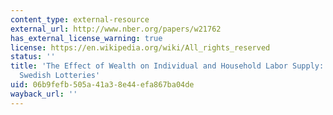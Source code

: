 ```yaml
---
content_type: external-resource
external_url: http://www.nber.org/papers/w21762
has_external_license_warning: true
license: https://en.wikipedia.org/wiki/All_rights_reserved
status: ''
title: 'The Effect of Wealth on Individual and Household Labor Supply: Evidence from
  Swedish Lotteries'
uid: 06b9fefb-505a-41a3-8e44-efa867ba04de
wayback_url: ''
---
```

